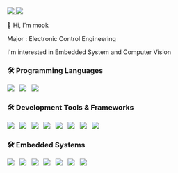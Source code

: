 <a href="https://www.youtube.com/@%EA%B0%95%EB%AA%85%EB%AC%B5-m3p" target="_blank">
  <img src="https://img.shields.io/badge/Youtube-FF0000?style=Flat-square&logo=youtube&logoColor=FFFFFF" />
</a>
<a href="mailto:kangmm6821@gmail.com" target="_blank">
  <img src="https://img.shields.io/badge/Gmail-D14836?style=Flat-square&logo=gmail&logoColor=FFFFFF" />
</a>


👋 Hi, I’m mook

Major : Electronic Control Engineering

I'm interested in Embedded System and Computer Vision

<h3>🛠 Programming Languages</h3>
<p>
  <img src="https://img.shields.io/badge/C-A8B9CC?style=for-the-badge&logo=c&logoColor=white" />&nbsp;&nbsp;
  <img src="https://img.shields.io/badge/C++-00599C?style=for-the-badge&logo=cplusplus&logoColor=white" />&nbsp;&nbsp;
  <img src="https://img.shields.io/badge/Python-3776AB?style=for-the-badge&logo=python&logoColor=ffdd54" />
</p>

<h3>🛠 Development Tools & Frameworks</h3>
<p>
  <img src="https://img.shields.io/badge/Git-F05032?style=for-the-badge&logo=git&logoColor=white" />&nbsp;&nbsp;
  <img src="https://img.shields.io/badge/GitHub-181717?style=for-the-badge&logo=github&logoColor=white" />&nbsp;&nbsp;
  <img src="https://img.shields.io/badge/WSL2-0A97F5?style=for-the-badge&logo=linux&logoColor=white" />&nbsp;&nbsp;
  <img src="https://img.shields.io/badge/ROS-22314E?style=for-the-badge&logo=ros&logoColor=white" />&nbsp;&nbsp;
  <img src="https://img.shields.io/badge/VSCode-007ACC?style=for-the-badge&logo=visual-studio-code&logoColor=white" />&nbsp;&nbsp;
  <img src="https://img.shields.io/badge/PyTorch-EE4C2C?style=for-the-badge&logo=pytorch&logoColor=white" />&nbsp;&nbsp;
  <img src="https://img.shields.io/badge/PyCharm-000000?style=for-the-badge&logo=pycharm&logoColor=white" />&nbsp;&nbsp;
  <img src="https://img.shields.io/badge/Anaconda-44A833?style=for-the-badge&logo=anaconda&logoColor=white" />
</p>
<h3>🛠 Embedded Systems</h3>
<p>
  <img src="https://img.shields.io/badge/Arduino-00979D?style=for-the-badge&logo=arduino&logoColor=white" />&nbsp;&nbsp;
  <img src="https://img.shields.io/badge/RaspberryPi-A22846?style=for-the-badge&logo=raspberrypi&logoColor=white" />&nbsp;&nbsp;
  <img src="https://img.shields.io/badge/Jetson_Nano-76B900?style=for-the-badge&logo=nvidia&logoColor=white" />&nbsp;&nbsp;
  <img src="https://img.shields.io/badge/Atmega128-003399?style=for-the-badge&logo=atmel&logoColor=white" />&nbsp;&nbsp;
  <img src="https://img.shields.io/badge/TM4C123GXL-0078D7?style=for-the-badge&logo=ti&logoColor=white" />&nbsp;&nbsp;
  <img src="https://img.shields.io/badge/IAR-FF6C37?style=for-the-badge&logo=iar&logoColor=white" />&nbsp;&nbsp;
  <img src="https://img.shields.io/badge/Keil-00599C?style=for-the-badge&logo=keil&logoColor=white" />
</p>

